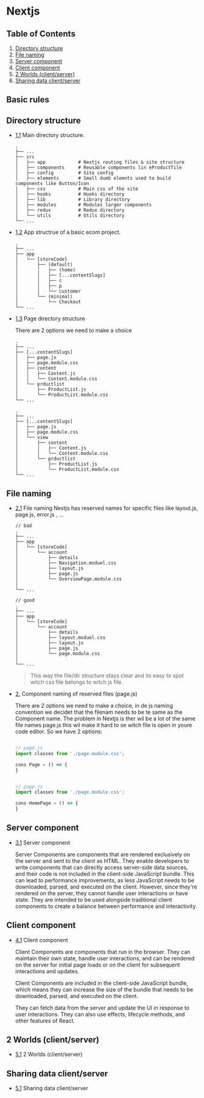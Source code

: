 # Nextjs

## Table of Contents
  1. [Directory structure](#directory-structure)
  1. [File naming](#file-naming)
  1. [Server component](#server-component)
  1. [Client component](#client-component)
  1. [2 Worlds (client/server)](#2-worlds)
  1. [Sharing data client/server](#sharing-data)

## Basic rules

## Directory structure
  <a name="directory-structure"></a><a name="1.1"></a>
  - [1.1](#directory-structure) Main directory structure.

    ```
    .
    ├── ...
    ├── src
    │   ├── app            # Nextjs routing files & site structure
    │   ├── components     # Reusable components lin eProductTile
    │   ├── config         # Site config
    │   ├── elements       # Small dumb elemnts used to build components like Button/Icon
    │   ├── css            # Main css of the site
    │   ├── hooks          # Hooks directory
    │   ├── lib            # Library directory
    │   ├── modules        # Modules larger components
    │   ├── redux          # Redux directory
    │   └── utils          # Utils directory
    └── ...
    ```

  <a name="app-directory-structure"></a><a name="1.2"></a>
  - [1.2](#app-directory-structure) App structrue of a basic ecom project.
    
    ```
    .
    ├── ...
    ├── app
    │   └── [storeCode]
    │       ├── (default)
    │       │   ├── (home)
    │       │   ├── [...contentSlugs]
    │       │   ├── c
    │       │   ├── p
    │       │   └── customer
    │       └── (minimal)
    │           └── Checkout
    └── ...
    ```
  <a name="page-directory-structure"></a><a name="1.3"></a>
  - [1.3](#page-directory-structure) Page directory structure

    There are 2 options we need to make a choice

    ```
    .
    ├── ...
    ├── [...contentSlugs]
    │   ├── page.js
    │   ├── page.module.css
    │   ├── content
    │   │   ├── Content.js
    │   │   └── Content.module.css
    │   └── prductlist
    │       ├── ProductList.js
    │       └── ProductList.module.css
    └── ...
    ```

    ```
    .
    ├── ...
    ├── [...contentSlugs]
    │   ├── page.js
    │   ├── page.module.css
    │   └── view
    │       ├── content
    │       │   ├── Content.js
    │       │   └── Content.module.css
    │       └── prductlist
    │           ├── ProductList.js
    │           └── ProductList.module.css
    └── ...
    ```
    
## File naming
  <a name="file-naming"></a><a name="2.1"></a>
  - [2.1](#file-naming) File naming
    Nextjs has reserved names for specific files like layout.js, page.js, error.js , ...
    
    ```
    // bad
    .
    ├── ...
    ├── app
    │   └── [storeCode]
    │       └── account
    │           ├── details
    │           ├── Navigation.moduel.css
    │           ├── layout.js
    │           ├── page.js
    │           └── OverviewPage.module.css
    │           
    └── ...

    // good
    .
    ├── ...
    ├── app
    │   └── [storeCode]
    │       └── account
    │           ├── details
    │           ├── layout.moduel.css
    │           ├── layout.js
    │           ├── page.js
    │           └── page.module.css
    │           
    └── ...
    ```
    > This way the file/dir structure stays clear and its easy to spot witch css file belongs to witch js file.
  
  <a name="component-naming"></a><a name="2.2"></a>
  - [2.](#component-naming) Component naming of reserved files (page.js)

    There are 2 options we need to make a choice, in de js naming convention we decidet that the filenam needs to be te same as the Component name.
    The problem in Nextjs is ther wil be a lot of the same file names page.js this wil make it hard to se witch file is open in youre code editor.
    So we have 2 options:
    
    ```javascript
    
    // page.js
    import classes from './page.module.css';
    
    cons Page = () => {
    }
    
    ```

    ```javascript
    
    // page.js
    import classes from './page.module.css';
    
    cons HomePage = () => {
    }
    
    ```
    
## Server component
  <a name="server-component"></a><a name="3.1"></a>
  - [3.1](#server-component) Server component
    
    Server Components are components that are rendered exclusively on the server and sent to the client as HTML. They enable developers to write components that can directly access server-side data sources, and their code is not included in the client-side JavaScript bundle. This can lead to performance improvements, as less JavaScript needs to be downloaded, parsed, and executed on the client. However, since they're rendered on the server, they cannot handle user interactions or have state. They are intended to be used alongside traditional client components to create a balance between performance and interactivity.

## Client component
  <a name="client-component"></a><a name="4.1"></a>
  - [4.1](#client-component) Client component

    Client Components are components that run in the browser. They can maintain their own state, handle user interactions, and can be rendered on the server for initial page loads or on the client for subsequent interactions and updates.

    Client Components are included in the client-side JavaScript bundle, which means they can increase the size of the bundle that needs to be downloaded, parsed, and executed on the client.

    They can fetch data from the server and update the UI in response to user interactions. They can also use effects, lifecycle methods, and other features of React.

## 2 Worlds (client/server)
  <a name="2-worlds"></a><a name="5.1"></a>
  - [5.1](#2-worlds) 2 Worlds (client/server)

## Sharing data client/server
  <a name="sharing-data"></a><a name="5.1"></a>
  - [5.1](#sharing-data) Sharing data client/server
